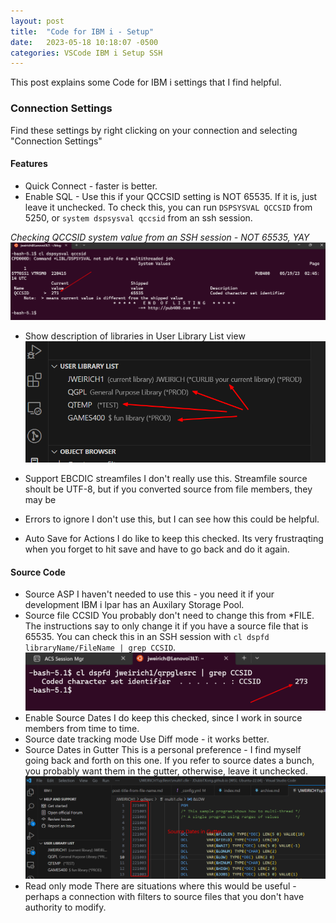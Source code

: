 ```yaml
---
layout: post
title:  "Code for IBM i - Setup"
date:   2023-05-18 10:18:07 -0500
categories: VSCode IBM i Setup SSH
---
```

This post explains some Code for IBM i settings that I find helpful.

### Connection Settings
Find these settings by right clicking on your connection and selecting "Connection Settings"

#### Features
* Quick Connect - faster is better.
* Enable SQL - Use this if your QCCSID setting is NOT 65535.  If it is, just leave it unchecked.  To check this, you can run `DSPSYSVAL QCCSID` from 5250, or `system dspsysval qccsid` from an ssh session.

*Checking QCCSID system value from an SSH session - NOT 65535, YAY*  
![QCCSID from SSH Session](/assets/images/QCCSID.jpg)

* Show description of libraries in User Library List view
![Show description next to libraries](/assets/images/Settings-lib-desc.jpg)

* Support EBCDIC streamfiles
  I don't really use this.  Streamfile source shoult be UTF-8, but if you converted source from file members, they may be 
* Errors to ignore
  I don't use this, but I can see how this could be helpful.
* Auto Save for Actions
  I do like to keep this checked.  Its very frustraqting when you forget to hit save and have to go back and do it again.

#### Source Code
* Source ASP
  I haven't needed to use this - you need it if your development IBM i lpar has an Auxilary Storage Pool.
* Source file CCSID
  You probably don't need to change this from \*FILE.  The instructions say to only change it if you have a source file that is 65535.  You can check this in an SSH session with `cl dspfd libraryName/FileName | grep CCSID`.
  ![Checking file CCSID](/assets/images/FileCCSID.jpg)
* Enable Source Dates
  I do keep this checked, since I work in source members from time to time.
* Source date tracking mode
  Use Diff mode - it works better.
* Source Dates in Gutter
  This is a personal preference - I find myself going back and forth on this one.  If you refer to source dates a bunch, you probably want them in the gutter, otherwise, leave it unchecked.
  ![Source Dates in Gutter](/assets/images/SourceDatesInGutter.png)
* Read only mode
  There are situations where this would be useful - perhaps a connection with filters to source files that you don't have authority to modify.